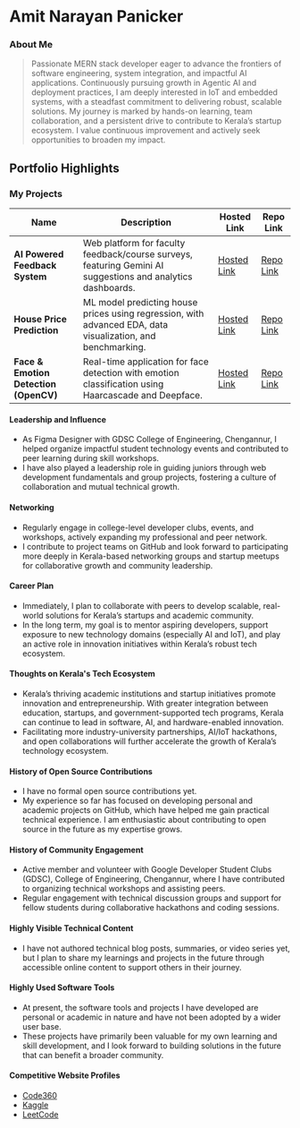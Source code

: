 # Amit Narayan Panicker

### About Me

> Passionate MERN stack developer eager to advance the frontiers of software engineering, system integration, and impactful AI applications. Continuously pursuing growth in Agentic AI and deployment practices, I am deeply interested in IoT and embedded systems, with a steadfast commitment to delivering robust, scalable solutions. My journey is marked by hands-on learning, team collaboration, and a persistent drive to contribute to Kerala’s startup ecosystem. I value continuous improvement and actively seek opportunities to broaden my impact.

## Portfolio Highlights

### My Projects

| Name                                | Description                                                                                                    | Hosted Link                         | Repo Link                                                        |
|--------------------------------------|----------------------------------------------------------------------------------------------------------------|-------------------------------------|------------------------------------------------------------------|
| **AI Powered Feedback System**       | Web platform for faculty feedback/course surveys, featuring Gemini AI suggestions and analytics dashboards.    | [Hosted Link](#)                    | [Repo Link](#) |
| **House Price Prediction**           | ML model predicting house prices using regression, with advanced EDA, data visualization, and benchmarking.    | [Hosted Link](#)                    | [Repo Link](#)     |
| **Face & Emotion Detection (OpenCV)**| Real-time application for face detection with emotion classification using Haarcascade and Deepface.           | [Hosted Link](#)                    | [Repo Link](#)   |

#### Leadership and Influence

- As Figma Designer with GDSC College of Engineering, Chengannur, I helped organize impactful student technology events and contributed to peer learning during skill workshops.
- I have also played a leadership role in guiding juniors through web development fundamentals and group projects, fostering a culture of collaboration and mutual technical growth.

#### Networking

- Regularly engage in college-level developer clubs, events, and workshops, actively expanding my professional and peer network.
- I contribute to project teams on GitHub and look forward to participating more deeply in Kerala-based networking groups and startup meetups for collaborative growth and community leadership.

#### Career Plan

- Immediately, I plan to collaborate with peers to develop scalable, real-world solutions for Kerala’s startups and academic community.
- In the long term, my goal is to mentor aspiring developers, support exposure to new technology domains (especially AI and IoT), and play an active role in innovation initiatives within Kerala’s robust tech ecosystem.

#### Thoughts on Kerala's Tech Ecosystem

- Kerala’s thriving academic institutions and startup initiatives promote innovation and entrepreneurship. With greater integration between education, startups, and government-supported tech programs, Kerala can continue to lead in software, AI, and hardware-enabled innovation.
- Facilitating more industry-university partnerships, AI/IoT hackathons, and open collaborations will further accelerate the growth of Kerala’s technology ecosystem.

#### History of Open Source Contributions

- I have no formal open source contributions yet.
- My experience so far has focused on developing personal and academic projects on GitHub, which have helped me gain practical technical experience. I am enthusiastic about contributing to open source in the future as my expertise grows.

#### History of Community Engagement

- Active member and volunteer with Google Developer Student Clubs (GDSC), College of Engineering, Chengannur, where I have contributed to organizing technical workshops and assisting peers.
- Regular engagement with technical discussion groups and support for fellow students during collaborative hackathons and coding sessions.

#### Highly Visible Technical Content

- I have not authored technical blog posts, summaries, or video series yet, but I plan to share my learnings and projects in the future through accessible online content to support others in their journey.

#### Highly Used Software Tools

- At present, the software tools and projects I have developed are personal or academic in nature and have not been adopted by a wider user base.
- These projects have primarily been valuable for my own learning and skill development, and I look forward to building solutions in the future that can benefit a broader community.

#### Competitive Website Profiles

- [Code360](https://www.naukri.com/code360/profile/Wareetharmjha)
- [Kaggle](https://www.kaggle.com/emperorreign)
- [LeetCode](https://leetcode.com/u/Hexocricus/)
